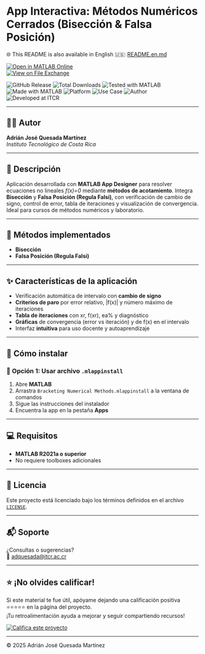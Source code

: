 # App Interactiva: Métodos Numéricos Cerrados (Bisección & Falsa Posición)

🌐 This README is also available in English 🇺🇸: [README.en.md](README.en.md)

[![Open in MATLAB Online](https://www.mathworks.com/images/responsive/global/open-in-matlab-online.svg)](https://matlab.mathworks.com/open/github/v1?repo=adriancrc/Bracketing-Numerical-Methods)  
[![View on File Exchange](https://www.mathworks.com/matlabcentral/images/matlab-file-exchange.svg)](https://la.mathworks.com/matlabcentral/fileexchange/)

![GitHub Release](https://img.shields.io/github/v/release/adriancrc/Bracketing-Numerical-Methods)
![Total Downloads](https://img.shields.io/github/downloads/adriancrc/Bracketing-Numerical-Methods/total)
![Tested with MATLAB](https://img.shields.io/endpoint?url=https%3A%2F%2Fraw.githubusercontent.com%2Fadriancrc%2FBracketing-Numerical-Methods%2Fmain%2Freport%2Fbadge%2Ftested_with.json)
![Made with MATLAB](https://img.shields.io/badge/Made%20with-MATLAB-blue)
![Platform](https://img.shields.io/badge/Platform-Windows%20%7C%20macOS%20%7C%20Linux-lightgrey)
![Use Case](https://img.shields.io/badge/Use-Educational-success)
![Author](https://img.shields.io/badge/Author-Adrián%20Quesada%20Martínez-blueviolet)
![Developed at ITCR](https://img.shields.io/badge/Developed%20at-ITCR-blue)

---

## 👨‍💻 Autor
**Adrián José Quesada Martínez**  
*Instituto Tecnológico de Costa Rica*

---

## 📘 Descripción

Aplicación desarrollada con **MATLAB App Designer** para resolver ecuaciones no lineales *f(x)=0* mediante **métodos de acotamiento**. Integra **Bisección** y **Falsa Posición (Regula Falsi)**, con verificación de cambio de signo, control de error, tabla de iteraciones y visualización de convergencia. Ideal para cursos de métodos numéricos y laboratorio.

---

## 🧮 Métodos implementados

- **Bisección**  
- **Falsa Posición (Regula Falsi)**

---

## ✨ Características de la aplicación

- Verificación automática de intervalo con **cambio de signo**  
- **Criterios de paro** por error relativo, |f(x)| y número máximo de iteraciones  
- **Tabla de iteraciones** con xr, f(xr), ea% y diagnóstico  
- **Gráficas** de convergencia (error vs iteración) y de f(x) en el intervalo  
- Interfaz **intuitiva** para uso docente y autoaprendizaje

---

## 🚀 Cómo instalar

### 🔹 Opción 1: Usar archivo `.mlappinstall`

1. Abre **MATLAB**  
2. Arrastra `Bracketing Numerical Methods.mlappinstall` a la ventana de comandos  
3. Sigue las instrucciones del instalador  
4. Encuentra la app en la pestaña **Apps**

---

## 💻 Requisitos

- **MATLAB R2021a o superior**  
- No requiere toolboxes adicionales

---

## 📄 Licencia

Este proyecto está licenciado bajo los términos definidos en el archivo [`LICENSE`](LICENSE).

---

## 📬 Soporte

¿Consultas o sugerencias?  
📧 [adquesada@itcr.ac.cr](mailto:adquesada@itcr.ac.cr)

---

## ⭐ ¡No olvides calificar!

Si este material te fue útil, apóyame dejando una calificación positiva ⭐⭐⭐⭐⭐ en la página del proyecto.  
¡Tu retroalimentación ayuda a mejorar y seguir compartiendo recursos!

[![Califica este proyecto](https://img.shields.io/badge/★★★★★-Califica%20en%20File%20Exchange-blueviolet?style=for-the-badge)](https://la.mathworks.com/matlabcentral/fileexchange/)

---

© 2025 Adrián José Quesada Martínez
